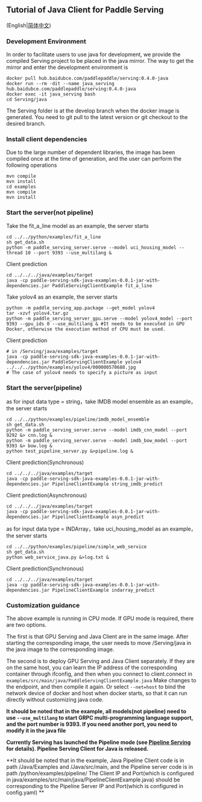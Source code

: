 ## Tutorial of Java Client for Paddle Serving

(English|[简体中文](./README_CN.md))

### Development Environment

In order to facilitate users to use java for development, we provide the compiled Serving project to be placed in the java mirror. The way to get the mirror and enter the development environment is

```
docker pull hub.baidubce.com/paddlepaddle/serving:0.4.0-java
docker run --rm -dit --name java_serving hub.baidubce.com/paddlepaddle/serving:0.4.0-java
docker exec -it java_serving bash
cd Serving/java
```

The Serving folder is at the develop branch when the docker image is generated. You need to git pull to the latest version or git checkout to the desired branch.

### Install client dependencies

Due to the large number of dependent libraries, the image has been compiled once at the time of generation, and the user can perform the following operations

```
mvn compile
mvn install
cd examples
mvn compile
mvn install
```

### Start the server(not pipeline)

Take the fit_a_line model as an example, the server starts

```
cd ../../python/examples/fit_a_line
sh get_data.sh
python -m paddle_serving_server.serve --model uci_housing_model --thread 10 --port 9393 --use_multilang &
```

Client prediction

```
cd ../../../java/examples/target
java -cp paddle-serving-sdk-java-examples-0.0.1-jar-with-dependencies.jar PaddleServingClientExample fit_a_line
```

Take yolov4 as an example, the server starts

```
python -m paddle_serving_app.package --get_model yolov4
tar -xzvf yolov4.tar.gz
python -m paddle_serving_server_gpu.serve --model yolov4_model --port 9393 --gpu_ids 0 --use_multilang & #It needs to be executed in GPU Docker, otherwise the execution method of CPU must be used.
```

Client prediction

```
# in /Serving/java/examples/target
java -cp paddle-serving-sdk-java-examples-0.0.1-jar-with-dependencies.jar PaddleServingClientExample yolov4 ../../../python/examples/yolov4/000000570688.jpg
# The case of yolov4 needs to specify a picture as input
```
### Start the server(pipeline)

as for input data type = string，take IMDB model ensemble as an example，the server starts

```
cd ../../python/examples/pipeline/imdb_model_ensemble
sh get_data.sh
python -m paddle_serving_server.serve --model imdb_cnn_model --port 9292 &> cnn.log &
python -m paddle_serving_server.serve --model imdb_bow_model --port 9393 &> bow.log &
python test_pipeline_server.py &>pipeline.log &
```

Client prediction(Synchronous)

```
cd ../../../java/examples/target
java -cp paddle-serving-sdk-java-examples-0.0.1-jar-with-dependencies.jar PipelineClientExample string_imdb_predict
```

Client prediction(Asynchronous)

```
cd ../../../java/examples/target
java -cp paddle-serving-sdk-java-examples-0.0.1-jar-with-dependencies.jar PipelineClientExample asyn_predict
```


as for input data type = INDArray，take uci_housing_model as an example，the server starts

```
cd ../../python/examples/pipeline/simple_web_service
sh get_data.sh
python web_service_java.py &>log.txt &
```

Client prediction(Synchronous)

```
cd ../../../java/examples/target
java -cp paddle-serving-sdk-java-examples-0.0.1-jar-with-dependencies.jar PipelineClientExample indarray_predict
```


### Customization guidance

The above example is running in CPU mode. If GPU mode is required, there are two options.

The first is that GPU Serving and Java Client are in the same image. After starting the corresponding image, the user needs to move /Serving/java in the java image to the corresponding image.

The second is to deploy GPU Serving and Java Client separately. If they are on the same host, you can learn the IP address of the corresponding container through ifconfig, and then when you connect to client.connect in `examples/src/main/java/PaddleServingClientExample.java` Make changes to the endpoint, and then compile it again. Or select `--net=host` to bind the network device of docker and host when docker starts, so that it can run directly without customizing java code.

**It should be noted that in the example, all models(not pipeline) need to use `--use_multilang` to start GRPC multi-programming language support, and the port number is 9393. If you need another port, you need to modify it in the java file**

**Currently Serving has launched the Pipeline mode (see [Pipeline Serving](../doc/PIPELINE_SERVING.md) for details). Pipeline Serving Client for Java is released.**

**It should be noted that in the example, Java Pipeline Client code is in path /Java/Examples and /Java/src/main, and the Pipeline server code is in path /python/examples/pipeline/    The Client IP and Port(which is configured in java/examples/src/main/java/PipelineClientExample.java) should be corresponding to the Pipeline Server IP and Port(which is configured in config.yaml) **
